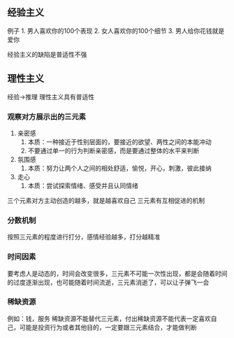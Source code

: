 ## 经验主义
例子
	1. 男人喜欢你的100个表现
	2. 女人喜欢你的100个细节
	3. 男人给你花钱就是爱你

经验主义的缺陷是普适性不强

## 理性主义
经验->推理
理性主义具有普适性

### 观察对方展示出的三元素
1. 亲密感
	1. 本质：一种接近于性别层面的，要接近的欲望、两性之间的本能冲动
	2. 不要通过单一的行为判断亲密感，而是要通过整体的水平来判断
2. 氛围感
	1. 本质：努力让两个人之间的相处舒适，愉悦，开心，刺激，彼此接纳
3. 走心
	1. 本质：尝试探索情绪、感受并且认同情绪

三个元素对方主动创造的越多，就是越喜欢自己
三元素有互相促进的机制

### 分数机制
按照三元素的程度进行打分，感情经验越多，打分越精准

### 时间因素
要考虑人是动态的，时间会改变很多，三元素不可能一次性出现，都是会随着时间的过度逐渐出现，也可能随着时间流逝，三元素消逝了，可以让子弹飞一会

### 稀缺资源
例如：钱，服务
稀缺资源不能替代三元素，付出稀缺资源不能代表一定喜欢自己，可能是投资行为或者其他目的，一定要跟三元素结合，才能做判断